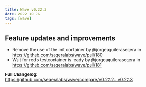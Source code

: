 ```yaml
---
title: Wave v0.22.3
date: 2022-10-26
tags: [wave]
---
```


## Feature updates and improvements

* Remove the use of the init container by @jorgeaguileraseqera in https://github.com/seqeralabs/wave/pull/180
* Wait for redis testcontainer is ready by @jorgeaguileraseqera in https://github.com/seqeralabs/wave/pull/181


**Full Changelog**: https://github.com/seqeralabs/wave/compare/v0.22.2...v0.22.3
